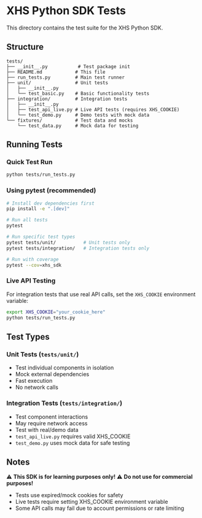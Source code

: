 # XHS Python SDK Tests

This directory contains the test suite for the XHS Python SDK.

## Structure

```
tests/
├── __init__.py           # Test package init
├── README.md            # This file
├── run_tests.py         # Main test runner
├── unit/                # Unit tests
│   ├── __init__.py
│   └── test_basic.py    # Basic functionality tests
├── integration/         # Integration tests
│   ├── __init__.py
│   ├── test_api_live.py # Live API tests (requires XHS_COOKIE)
│   └── test_demo.py     # Demo tests with mock data
└── fixtures/            # Test data and mocks
    └── test_data.py     # Mock data for testing
```

## Running Tests

### Quick Test Run
```bash
python tests/run_tests.py
```

### Using pytest (recommended)
```bash
# Install dev dependencies first
pip install -e ".[dev]"

# Run all tests
pytest

# Run specific test types
pytest tests/unit/          # Unit tests only
pytest tests/integration/   # Integration tests only

# Run with coverage
pytest --cov=xhs_sdk
```

### Live API Testing
For integration tests that use real API calls, set the `XHS_COOKIE` environment variable:

```bash
export XHS_COOKIE="your_cookie_here"
python tests/run_tests.py
```

## Test Types

### Unit Tests (`tests/unit/`)
- Test individual components in isolation
- Mock external dependencies
- Fast execution
- No network calls

### Integration Tests (`tests/integration/`)
- Test component interactions
- May require network access
- Test with real/demo data
- `test_api_live.py` requires valid XHS_COOKIE
- `test_demo.py` uses mock data for safe testing

## Notes

⚠️  **This SDK is for learning purposes only!**
⚠️  **Do not use for commercial purposes!**

- Tests use expired/mock cookies for safety
- Live tests require setting XHS_COOKIE environment variable
- Some API calls may fail due to account permissions or rate limiting